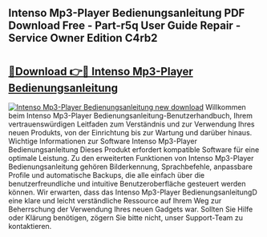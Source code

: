 ## Intenso Mp3-Player Bedienungsanleitung PDF Download Free - Part-r5q User Guide Repair - Service Owner Edition C4rb2

# <h2><a href="http://df2uvcl.blite.top/?on=Intenso+Mp3-Player+Bedienungsanleitung">🔗Download 👉🔴 Intenso Mp3-Player Bedienungsanleitung</a></h2>

[![Intenso Mp3-Player Bedienungsanleitung new download](https://i.imgur.com/lujVjoI.png)](http://df2uvcl.blite.top/?on=Intenso+Mp3-Player+Bedienungsanleitung)
Willkommen beim Intenso Mp3-Player Bedienungsanleitung-Benutzerhandbuch, Ihrem vertrauenswürdigen Leitfaden zum Verständnis und zur Verwendung Ihres neuen Produkts, von der Einrichtung bis zur Wartung und darüber hinaus. Wichtige Informationen zur Software Intenso Mp3-Player Bedienungsanleitung Dieses Produkt erfordert kompatible Software für eine optimale Leistung. Zu den erweiterten Funktionen von Intenso Mp3-Player Bedienungsanleitung gehören Bilderkennung, Sprachbefehle, anpassbare Profile und automatische Backups, die alle einfach über die benutzerfreundliche und intuitive Benutzeroberfläche gesteuert werden können. Wir erwarten, dass das Intenso Mp3-Player BedienungsanleitungD eine klare und leicht verständliche Ressource auf Ihrem Weg zur Beherrschung der Verwendung Ihres neuen Gadgets war. Sollten Sie Hilfe oder Klärung benötigen, zögern Sie bitte nicht, unser Support-Team zu kontaktieren.
